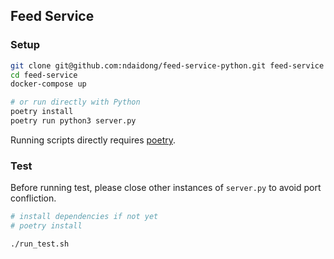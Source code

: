 ## Feed Service



### Setup


```bash
git clone git@github.com:ndaidong/feed-service-python.git feed-service
cd feed-service
docker-compose up

# or run directly with Python
poetry install
poetry run python3 server.py
```

Running scripts directly requires [poetry](https://python-poetry.org/).

### Test

Before running test, please close other instances of `server.py` to avoid port confliction.
```bash
# install dependencies if not yet
# poetry install

./run_test.sh
```
